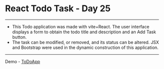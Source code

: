 # React Todo Task - Day 25
**********************************
* This Todo application was made with vite+React. The user interface displays a form to obtain the todo title and description and an Add Task button. 
* The task can be modified, or removed, and its status can be altered. JSX and Bootstrap were used in the dynamic construction of this application.
***************************
Demo - [ToDoApp](https://elakkiyas-todo-day25task.netlify.app/)
